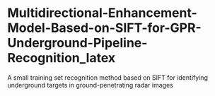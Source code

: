 # Multidirectional-Enhancement-Model-Based-on-SIFT-for-GPR-Underground-Pipeline-Recognition_latex
A small training set recognition method based on SIFT for identifying underground targets in ground-penetrating radar images

